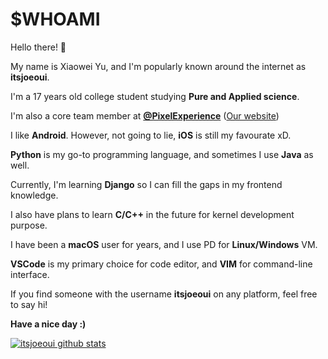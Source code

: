 # $WHOAMI

Hello there! 👋

My name is Xiaowei Yu, and I'm popularly known around the internet as **itsjoeoui**.

I'm a 17 years old college student studying **Pure and Applied science**.

I'm also a core team member at **[@PixelExperience](https://github.com/PixelExperience)** ([Our website](https://download.pixelexperience.org/))

I like **Android**. However, not going to lie, **iOS** is still my favourate xD.

**Python** is my go-to programming language, and sometimes I use **Java** as well.

Currently, I'm learning **Django** so I can fill the gaps in my frontend knowledge.

I also have plans to learn **C/C++** in the future for kernel development purpose.

I have been a **macOS** user for years, and I use PD for **Linux/Windows** VM.

**VSCode** is my primary choice for code editor, and **VIM** for command-line interface.

If you find someone with the username **itsjoeoui** on any platform, feel free to say hi!

**Have a nice day :)**

[![itsjoeoui github stats](https://github-readme-stats.vercel.app/api?username=itsjoeoui&hide=issues&show_icons=true&include_all_commits=true&theme=dracula)](https://github.com/itsjoeoui)

